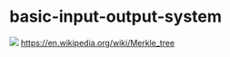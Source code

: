 # basic-input-output-system
![](https://github.com/nondejus/basic-input-output-system/blob/main/ArtBoard%20Image%20(285).jpg)
https://en.wikipedia.org/wiki/Merkle_tree
